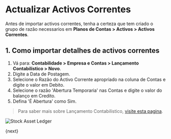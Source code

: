 <!-- add-breadcrumbs -->
# Actualizar Activos Correntes

Antes de importar activos correntes, tenha a certeza que tem criado o grupo de razão necessarios em **Planos de Contas > Activos > Activos Correntes**.

## 1. Como importar detalhes de activos correntes

1. Vá para: **Contabilidade > Empresa e Contas > Lançamento Contabilistico > Novo**.
1. Digite a Data de Postagem.
1. Selecione o Razão do Activo Corrente apropriado na coluna de Contas e digite o valor em Debito.
1. Selecione o razão 'Abertura Temporaria' nas Contas e digite o valor do balanço em Credito.
1. Defina 'É Abertura' como Sim.

> Para saber mais sobre Lançamento Contabilistico, [visite esta pagina](/docs/user/manual/pt/contabilidade/lançamento-contabilistico).

 <img class="screenshot" alt="Stock Asset Ledger" src="{{docs_base_url}}/assets/img/accounts/opening_balance_current_assets.png">


{next}
